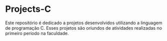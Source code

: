 # Projects-C



Este repositório é dedicado a projetos desenvolvidos utilizando a linguagem de programação C. Esses projetos são oriundos de atividades realizadas no primeiro período na faculdade.
